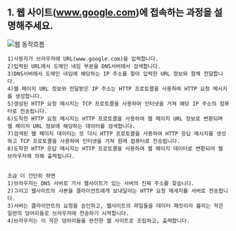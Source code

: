 ## 1. 웹 사이트(www.google.com)에 접속하는 과정을 설명해주세요.

![웹 동작흐름](https://user-images.githubusercontent.com/55176622/119947757-0e120a00-bfd3-11eb-963f-080493bd1701.png)

    1)사용자가 브라우저에 URL(www.google.com)을 입력합니다.
    2)입력된 URL에서 도메인 네임 부분을 DNS서버에서 검색합니다.
    3)DNS서버에서 도메인 네임에 해당하는 IP 주소를 찾아 입력한 URL 정보와 함께 전달합니다.
    4)웹 페이지 URL 정보와 전달받은 IP 주소는 HTTP 프로토콜을 사용하여 HTTP 요청 메시지를 생성합니다.
    5)생성된 HTTP 요청 메시지는 TCP 프로토콜을 사용하여 인터넷을 거쳐 해당 IP 주소의 컴퓨터로 전송됩니다.
    6)도착한 HTTP 요청 메시지는 HTTP 프로토콜을 사용하여 웹 페이지 URL 정보로 변환되며 웹 페이지 URL 정보에 해당하는 데이터를 검색합니다.
    7)검색된 웹 페이지 데이터는 또 다시 HTTP 프로토콜을 사용하여 HTTP 응답 메시지를 생성하고 TCP 프로토콜을 사용하여 인터넷을 거쳐 원래 컴퓨터로 전송됩니다.
    8)도착한 HTTP 응답 메시지는 HTTP 프로토콜을 사용하여 웹 페이지 데이터로 변환되어 웹 브라우저에 의해 출력됩니다.


    조금 더 간단히 하면
    1)브라우저는 DNS 서버로 가서 웹사이트가 있는 서버의 진짜 주소를 찾습니다.
    2)그리고 웹사이트의 사본을 클라이언트에게 보내달라는 HTTP 요청 메세지를 서버로 전송합니다.
    3)서버는 클라이언트의 요청을 승인하고, 웹사이트의 파일들을 데이터 패킷이라 불리는 작은 일련의 덩어리들로 브라우저에 전송하기 시작합니다.
    4)브라우저는 이 작은 덩어리들을 완전한 웹 사이트로 조립하고, 출력합니다.


